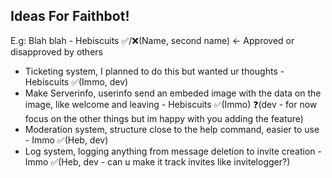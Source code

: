 ## Ideas For Faithbot!

E.g: Blah blah - Hebiscuits ✅/❌(Name, second name) <- Approved or disapproved by others

- Ticketing system, I planned to do this but wanted ur thoughts - Hebiscuits ✅(Immo, dev)
- Make Serverinfo, userinfo send an embeded image with the data on the image, like welcome and leaving - Hebiscuits ✅(Immo) ❓(dev - for now focus on the other things but im happy with you adding the feature)
- Moderation system, structure close to the help command, easier to use - Immo ✅(Heb, dev)
- Log system, logging anything from message deletion to invite creation - Immo ✅(Heb, dev - can u make it track invites like invitelogger?)
